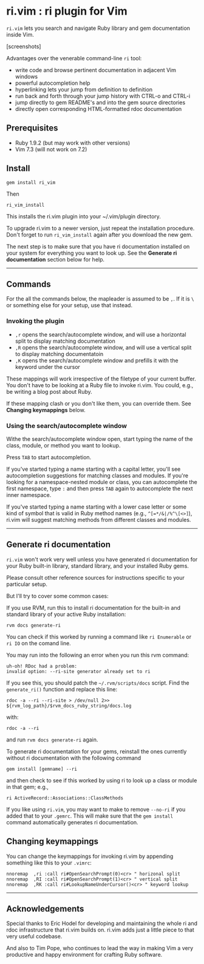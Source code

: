 # ri.vim : ri plugin for Vim

`ri.vim` lets you search and navigate Ruby library and gem documentation inside
Vim.

[screenshots]

Advantages over the venerable command-line `ri` tool:

* write code and browse pertinent documentation in adjacent Vim windows
* powerful autocompletion help
* hyperlinking lets your jump from definition to definition
* run back and forth through your jump history with CTRL-o and CTRL-i
* jump directly to gem README's and into the gem source directories
* directly open corresponding HTML-formatted rdoc documentation


## Prerequisites

* Ruby 1.9.2 (but may work with other versions)
* Vim 7.3 (will not work on 7.2) 

## Install

    gem install ri_vim

Then

    ri_vim_install

This installs the ri.vim plugin into your ~/.vim/plugin directory. 

To upgrade ri.vim to a newer version, just repeat the installation procedure.
Don't forget to run `ri_vim_install` again after you download the new gem.

The next step is to make sure that you have ri documentation installed on your
system for everything you want to look up. See the **Generate ri documentation**
section below for help.

* * * 

## Commands

For the all the commands below, the mapleader is assumed to be `,`. If it is
`\` or something else for your setup, use that instead.

### Invoking the plugin

* `,r` opens the search/autocomplete window, and will use a horizontal split to
  display matching documentation
* `,R` opens the search/autocomplete window, and will use a vertical split to
  display matching documentatoin
* `,K` opens the search/autocomplete window and prefills it with the keyword
  under the cursor

These mappings will work irrespective of the filetype of your current buffer.
You don't have to be looking at a Ruby file to invoke ri.vim. You could, e.g.,
be writing a blog post about Ruby.

If these mapping clash or you don't like them, you can override them. See
**Changing keymappings** below.

### Using the search/autocomplete window

Withe the search/autocomplete window open, start typing the name of the class,
module, or method you want to lookup.

Press `TAB` to start autocompletion.

If you've started typing a name starting with a capital letter, you'll see
autocompletion suggestions for matching classes and modules. If you're looking
for a namespace-nested module or class, you can autocomplete the first 
namespace, type `:` and then press `TAB` again to autocomplete the next inner
namespace.

If you've started typing a name starting with a lower case letter or some kind
of symbol that is valid in Ruby method names (e.g., `^[=*/&|/%^\[<>]`), ri.vim
will suggest matching methods from different classes and modules.




* * *

## Generate ri documentation

`ri.vim` won't work very well unless you have generated ri documentation for
your Ruby built-in library, standard library, and your installed Ruby gems.

Please consult other reference sources for instructions specific to your
particular setup.

But I'll try to cover some common cases:

If you use RVM, run this to install ri documentation for the built-in and
standard library of your active Ruby installation:

    rvm docs generate-ri

You can check if this worked by running a command like `ri Enumerable` or `ri
IO` on the comand line. 

You may run into the following an error when you run this rvm command:

    uh-oh! RDoc had a problem:
    invalid option: --ri-site generator already set to ri

If you see this, you should patch the `~/.rvm/scripts/docs` script.  Find the
`generate_ri()` function and replace this line:

    rdoc -a --ri --ri-site > /dev/null 2>> ${rvm_log_path}/$rvm_docs_ruby_string/docs.log

with:

    rdoc -a --ri 

and run `rvm docs generate-ri` again.

To generate ri documentation for your gems, reinstall the ones currently
without ri documentation with the following command

    gem install [gemname] --ri

and then check to see if this worked by using ri to look up a class or module
in that gem; e.g.,

    ri ActiveRecord::Associations::ClassMethods
    
If you like using `ri.vim`, you may want to make to remove `--no-ri` if you
added that to your `.gemrc`. This will make sure that the `gem install` command
automatically generates ri documentation.


## Changing keymappings

You can change the keymappings for invoking ri.vim by appending something like
this to your `.vimrc`:

    nnoremap  ,ri :call ri#OpenSearchPrompt(0)<cr> " horizonal split
    nnoremap  ,RI :call ri#OpenSearchPrompt(1)<cr> " vertical split
    nnoremap  ,RK :call ri#LookupNameUnderCursor()<cr> " keyword lookup 

* * *

## Acknowledgements

Special thanks to Eric Hodel for developing and maintaining the whole ri and
rdoc infrastructure that ri.vim builds on. ri.vim adds just a little piece to
that very useful codebase.

And also to Tim Pope, who continues to lead the way in making Vim a very
productive and happy environment for crafting Ruby software.




